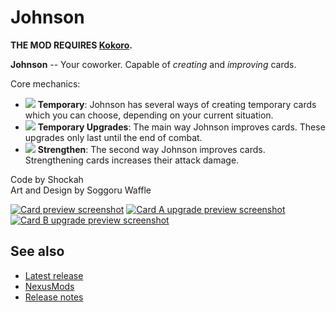 # Johnson

**THE MOD REQUIRES [Kokoro](https://github.com/Shockah/Cobalt-Core-Mods/blob/master/Kokoro).**

**Johnson** -- Your coworker. Capable of *creating* and *improving* cards.

Core mechanics:
* ![](icons/Temporary.png) **Temporary**: Johnson has several ways of creating temporary cards which you can choose, depending on your current situation.
* ![](icons/TemporaryUpgrade.png) **Temporary Upgrades**: The main way Johnson improves cards. These upgrades only last until the end of combat.
* ![](icons/Strengthen.png) **Strengthen**: The second way Johnson improves cards. Strengthening cards increases their attack damage.

Code by Shockah  
Art and Design by Soggoru Waffle

[![Card preview screenshot](images/preview-none-thumb.png)](images/preview-none.png)
[![Card A upgrade preview screenshot](images/preview-a-thumb.png)](images/preview-a.png)
[![Card B upgrade preview screenshot](images/preview-b-thumb.png)](images/preview-b.png)

## See also
* [Latest release](https://github.com/Shockah/Cobalt-Core-Mods/releases/tag/release%2Fjohnson-1.0.4)
* [NexusMods](https://www.nexusmods.com/cobaltcore/mods/10)
* [Release notes](release-notes.md)